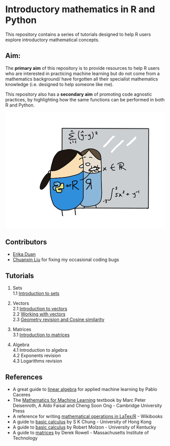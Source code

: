 # Introductory mathematics in R and Python  

This repository contains a series of tutorials designed to help R users explore introductory mathematical concepts.  

## Aim:  

The **primary aim** of this repository is to provide resources to help R users who are interested in practicing machine learning but do not come from a mathematics background/ have forgotten all their specialist mathematics knowledge (i.e. designed to help someone like me).  

This repository also has a **secondary aim** of promoting code agnostic practices, by highlighting how the same functions can be performed in both R and Python.  

![](https://github.com/erikaduan/Introductory-maths-in-R-and-Python/blob/master/02_figures/repo-logo.jpg)  

## Contributors  

+ [Erika Duan](https://github.com/erikaduan/)  
+ [Chuanxin Liu](https://github.com/codetrainee) for fixing my occasional coding bugs  

## Tutorials   

1. Sets  
    1.1 [Introduction to sets](https://github.com/erikaduan/Introductory-maths-in-R-and-Python/blob/master/03_scripts/01_sets-introduction.md)  

2. Vectors  
   2.1 [Introduction to vectors](https://github.com/erikaduan/Introductory-maths-in-R-and-Python/blob/master/03_scripts/02_vectors-introduction.md)  
   2.2 [Working with vectors](https://github.com/erikaduan/Introductory-maths-in-R-and-Python/blob/master/03_scripts/02_vectors-usages.md)  
   2.3 [Geometry revision and Cosine similarity](https://github.com/erikaduan/Introductory-maths-in-R-and-Python/blob/master/03_scripts/02_vectors-geometry-revision.md)  

3. Matrices  
    3.1 [Introduction to matrices](https://github.com/erikaduan/Introductory-maths-in-R-and-Python/blob/master/03_scripts/03_matrices-introduction.md)  

4. Algebra  
    4.1 Introduction to algebra  
    4.2 Exponents revision  
    4.3 Logarithms revision  

## References  

+ A great guide to [linear algebra](https://pabloinsente.github.io/intro-linear-algebra) for applied machine learning by Pablo Caceres  
+ The [Mathematics for Machine Learning](https://mml-book.github.io/book/mml-book.pdf) textbook by Marc Peter Deisenroth, A Aldo Faisal and Cheng Soon Ong - Cambridge University Press  
+ A reference for writing [mathematical operations in LaTex/R](https://en.wikibooks.org/wiki/LaTeX/Mathematics#Fractions_and_Binomials) - Wikibooks  
+ A guide to [basic calculus](www.math.nagoya-u.ac.jp/~richard/teaching/f2016/BasicCalculus.pdf) by S K Chung - University of Hong Kong  
+ A guide to [basic calculus](https://www.ms.uky.edu/~lee/amspcalc/calcmolzon.pdf) by Robert Molzon - University of Kentucky  
+ A guide to [matrices](http://web.mit.edu/2.14/www/Handouts/Matrices.pdf) by Derek Rowell - Massachusetts Institute of Technology  